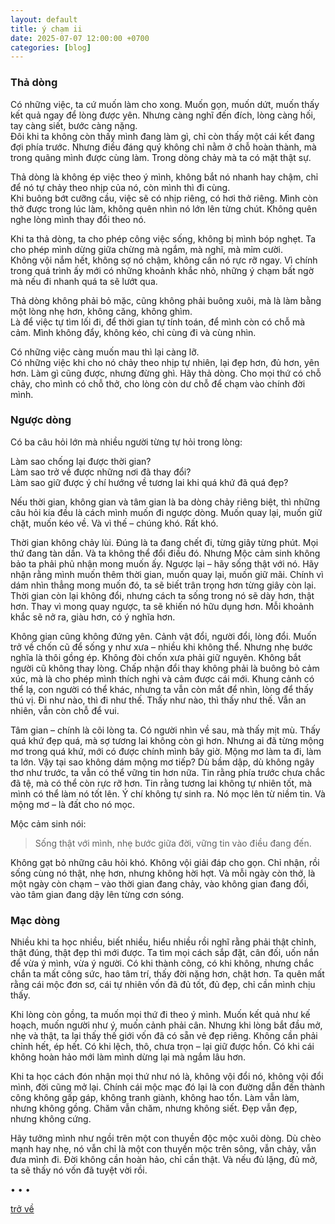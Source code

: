 ```yaml
---
layout: default
title: ý chạm ii
date: 2025-07-07 12:00:00 +0700
categories: [blog]
---
```


### Thả dòng

Có những việc, ta cứ muốn làm cho xong. Muốn gọn, muốn dứt, muốn thấy kết quả ngay để lòng được yên. Nhưng càng nghĩ đến đích, lòng càng hối, tay càng siết, bước càng nặng.  
Đôi khi ta không còn thấy mình đang làm gì, chỉ còn thấy một cái kết đang đợi phía trước. Nhưng điều đáng quý không chỉ nằm ở chỗ hoàn thành, mà trong quãng mình được cùng làm. Trong dòng chảy mà ta có mặt thật sự.

Thả dòng là không ép việc theo ý mình, không bắt nó nhanh hay chậm, chỉ để nó tự chảy theo nhịp của nó, còn mình thì đi cùng.  
Khi buông bớt cưỡng cầu, việc sẽ có nhịp riêng, có hơi thở riêng. Mình còn thở được trong lúc làm, không quên nhìn nó lớn lên từng chút. Không quên nghe lòng mình thay đổi theo nó.

Khi ta thả dòng, ta cho phép công việc sống, không bị mình bóp nghẹt. Ta cho phép mình dừng giữa chừng mà ngắm, mà nghĩ, mà mỉm cười.  
Không vội nắm hết, không sợ nó chậm, không cần nó rực rỡ ngay. Vì chính trong quá trình ấy mới có những khoảnh khắc nhỏ, những ý chạm bất ngờ mà nếu đi nhanh quá ta sẽ lướt qua.

Thả dòng không phải bỏ mặc, cũng không phải buông xuôi, mà là làm bằng một lòng nhẹ hơn, không căng, không ghìm.  
Là để việc tự tìm lối đi, để thời gian tự tính toán, để mình còn có chỗ mà cảm. Mình không đẩy, không kéo, chỉ cùng đi và cùng nhìn.

Có những việc càng muốn mau thì lại càng lỡ.  
Có những việc khi cho nó chảy theo nhịp tự nhiên, lại đẹp hơn, đủ hơn, yên hơn. Làm gì cũng được, nhưng đừng ghì. Hãy thả dòng. Cho mọi thứ có chỗ chảy, cho mình có chỗ thở, cho lòng còn dư chỗ để chạm vào chính đời mình.

### Ngược dòng

Có ba câu hỏi lớn mà nhiều người từng tự hỏi trong lòng:

Làm sao chống lại được thời gian?  
Làm sao trở về được những nơi đã thay đổi?  
Làm sao giữ được ý chí hướng về tương lai khi quá khứ đã quá đẹp?  

Nếu thời gian, không gian và tâm gian là ba dòng chảy riêng biệt, thì những câu hỏi kia đều là cách mình muốn đi ngược dòng.
Muốn quay lại, muốn giữ chặt, muốn kéo về.
Và vì thế – chúng khó. Rất khó.


Thời gian không chảy lùi.
Đúng là ta đang chết đi, từng giây từng phút.
Mọi thứ đang tàn dần.
Và ta không thể đổi điều đó.
Nhưng Mộc cảm sinh không bảo ta phải phủ nhận mong muốn ấy.
Ngược lại – hãy sống thật với nó.
Hãy nhận rằng mình muốn thêm thời gian,
muốn quay lại, muốn giữ mãi.
Chính vì dám nhìn thẳng mong muốn đó,
ta sẽ biết trân trọng hơn từng giây còn lại.
Thời gian còn lại không đổi,
nhưng cách ta sống trong nó sẽ dày hơn, thật hơn.
Thay vì mong quay ngược,
ta sẽ khiến nó hữu dụng hơn.
Mỗi khoảnh khắc sẽ nở ra,
giàu hơn, có ý nghĩa hơn.


Không gian cũng không đứng yên.
Cảnh vật đổi, người đổi, lòng đổi.
Muốn trở về chốn cũ để sống y như xưa –
nhiều khi không thể.
Nhưng nhẹ bước nghĩa là thôi gồng ép.
Không đòi chốn xưa phải giữ nguyên.
Không bắt người cũ không thay lòng.
Chấp nhận đổi thay không phải là buông bỏ cảm xúc,
mà là cho phép mình thích nghi và cảm được cái mới.
Khung cảnh có thể lạ,
con người có thể khác,
nhưng ta vẫn còn mắt để nhìn,
lòng để thấy thú vị.
Đi như nào, thì đi như thế.
Thấy như nào, thì thấy như thế.
Vẫn an nhiên, vẫn còn chỗ để vui.


Tâm gian – chính là cõi lòng ta.
Có người nhìn về sau, mà thấy mịt mù.
Thấy quá khứ đẹp quá, mà sợ tương lai không còn gì hơn.
Nhưng ai đã từng mộng mơ trong quá khứ,
mới có được chính mình bây giờ.
Mộng mơ làm ta đi, làm ta lớn.
Vậy tại sao không dám mộng mơ tiếp?
Dù bầm dập, dù không ngây thơ như trước,
ta vẫn có thể vững tin hơn nữa.
Tin rằng phía trước chưa chắc đã tệ,
mà có thể còn rực rỡ hơn.
Tin rằng tương lai không tự nhiên tốt,
mà mình có thể làm nó tốt lên.
Ý chí không tự sinh ra.
Nó mọc lên từ niềm tin.
Và mộng mơ – là đất cho nó mọc.


Mộc cảm sinh nói:

> Sống thật với mình,
> nhẹ bước giữa đời,
> vững tin vào điều đang đến.

Không gạt bỏ những câu hỏi khó.
Không vội giải đáp cho gọn.
Chỉ nhận, rồi sống cùng nó thật,
nhẹ hơn, nhưng không hời hợt.
Và mỗi ngày còn thở,
là một ngày còn chạm –
vào thời gian đang chảy,
vào không gian đang đổi,
vào tâm gian đang dậy lên từng cơn sóng.

### Mạc dòng

Nhiều khi ta học nhiều, biết nhiều, hiểu nhiều rồi nghĩ rằng phải thật chỉnh, thật đúng, thật đẹp thì mới được. Ta tìm mọi cách sắp đặt, cân đối, uốn nắn để vừa ý mình, vừa ý người. Có khi thành công, có khi không, nhưng chắc chắn ta mất công sức, hao tâm trí, thấy đời nặng hơn, chật hơn. Ta quên mất rằng cái mộc đơn sơ, cái tự nhiên vốn đã đủ tốt, đủ đẹp, chỉ cần mình chịu thấy.

Khi lòng còn gồng, ta muốn mọi thứ đi theo ý mình. Muốn kết quả như kế hoạch, muốn người như ý, muốn cảnh phải cân. Nhưng khi lòng bắt đầu mở, nhẹ và thật, ta lại thấy thế giới vốn đã có sẵn vẻ đẹp riêng. Không cần phải chỉnh hết, ép hết. Có khi lệch, thô, chưa trọn – lại giữ được hồn. Có khi cái không hoàn hảo mới làm mình dừng lại mà ngắm lâu hơn.

Khi ta học cách đón nhận mọi thứ như nó là, không vội đổi nó, không vội đổi mình, đời cũng mở lại. Chính cái mộc mạc đó lại là con đường dẫn đến thành công không gấp gáp, không tranh giành, không hao tổn. Làm vẫn làm, nhưng không gồng. Chăm vẫn chăm, nhưng không siết. Đẹp vẫn đẹp, nhưng không cứng.

Hãy tưởng mình như ngồi trên một con thuyền độc mộc xuôi dòng. Dù chèo mạnh hay nhẹ, nó vẫn chỉ là một con thuyền mộc trên sông, vẫn chảy, vẫn đưa mình đi. Đời không cần hoàn hảo, chỉ cần thật. Và nếu đủ lặng, đủ mở, ta sẽ thấy nó vốn đã tuyệt vời rồi.

• • •

[trở về](/)